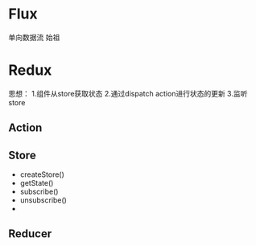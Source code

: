 # Flux
单向数据流 始祖

# Redux
思想： 
1.组件从store获取状态
2.通过dispatch action进行状态的更新
3.监听store
## Action
## Store
- createStore()
- getState()
- subscribe()
- unsubscribe()
- 
## Reducer
